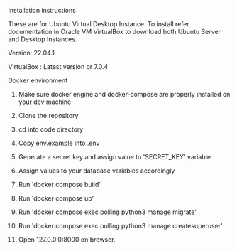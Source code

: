 Installation instructions

These are for Ubuntu Virtual Desktop Instance. To install refer documentation in Oracle VM VirtualBox to download both Ubuntu Server and Desktop Instances.

Version: 22.04.1

VirtualBox : Latest version or 7.0.4

Docker environment

1. Make sure docker engine and docker-compose are properly installed on your dev machine

2. Clone the repository

3. cd into code directory

4. Copy env.example into .env

5. Generate a secret key and assign value to 'SECRET_KEY' variable

6. Assign values to your database variables accordingly

7. Run 'docker compose build'

8. Run 'docker compose up'

9. Run 'docker compose exec polling python3 manage migrate'

10. Run 'docker compose exec polling python3 manage createsuperuser'

11. Open 127.0.0.0:8000 on browser.


